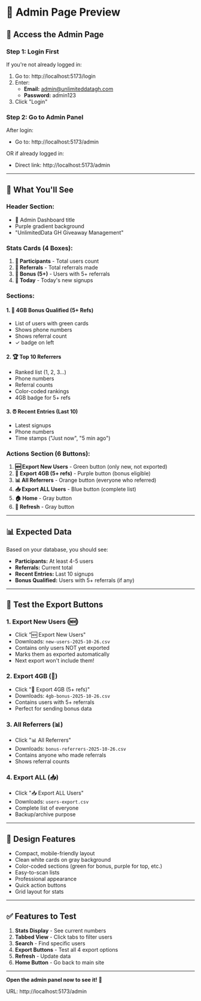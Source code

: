 # 👀 Admin Page Preview

## 🎯 Access the Admin Page

### Step 1: Login First
If you're not already logged in:
1. Go to: http://localhost:5173/login
2. Enter:
   - **Email:** admin@unlimiteddatagh.com
   - **Password:** admin123
3. Click "Login"

### Step 2: Go to Admin Panel
After login:
- Go to: http://localhost:5173/admin

OR if already logged in:
- Direct link: http://localhost:5173/admin

---

## 🎨 What You'll See

### Header Section:
- 🎯 Admin Dashboard title
- Purple gradient background
- "UnlimitedData GH Giveaway Management"

### Stats Cards (4 Boxes):
1. **👥 Participants** - Total users count
2. **🔗 Referrals** - Total referrals made
3. **🎁 Bonus (5+)** - Users with 5+ referrals
4. **📅 Today** - Today's new signups

### Sections:

#### 1. 🎁 4GB Bonus Qualified (5+ Refs)
- List of users with green cards
- Shows phone numbers
- Shows referral count
- ✓ badge on left

#### 2. 🏆 Top 10 Referrers
- Ranked list (1, 2, 3...)
- Phone numbers
- Referral counts
- Color-coded rankings
- 4GB badge for 5+ refs

#### 3. ⏰ Recent Entries (Last 10)
- Latest signups
- Phone numbers
- Time stamps ("Just now", "5 min ago")

### Actions Section (6 Buttons):
1. **🆕 Export New Users** - Green button (only new, not exported)
2. **🎁 Export 4GB (5+ refs)** - Purple button (bonus eligible)
3. **📊 All Referrers** - Orange button (everyone who referred)
4. **📥 Export ALL Users** - Blue button (complete list)
5. **🏠 Home** - Gray button
6. **🔄 Refresh** - Gray button

---

## 📊 Expected Data

Based on your database, you should see:
- **Participants:** At least 4-5 users
- **Referrals:** Current total
- **Recent Entries:** Last 10 signups
- **Bonus Qualified:** Users with 5+ referrals (if any)

---

## 🎯 Test the Export Buttons

### 1. Export New Users (🆕)
- Click "🆕 Export New Users"
- Downloads: `new-users-2025-10-26.csv`
- Contains only users NOT yet exported
- Marks them as exported automatically
- Next export won't include them!

### 2. Export 4GB (🎁)
- Click "🎁 Export 4GB (5+ refs)"
- Downloads: `4gb-bonus-2025-10-26.csv`
- Contains users with 5+ referrals
- Perfect for sending bonus data

### 3. All Referrers (📊)
- Click "📊 All Referrers"
- Downloads: `bonus-referrers-2025-10-26.csv`
- Contains anyone who made referrals
- Shows referral counts

### 4. Export ALL (📥)
- Click "📥 Export ALL Users"
- Downloads: `users-export.csv`
- Complete list of everyone
- Backup/archive purpose

---

## 🎨 Design Features

- Compact, mobile-friendly layout
- Clean white cards on gray background
- Color-coded sections (green for bonus, purple for top, etc.)
- Easy-to-scan lists
- Professional appearance
- Quick action buttons
- Grid layout for stats

---

## ✅ Features to Test

1. **Stats Display** - See current numbers
2. **Tabbed View** - Click tabs to filter users
3. **Search** - Find specific users
4. **Export Buttons** - Test all 4 export options
5. **Refresh** - Update data
6. **Home Button** - Go back to main site

---

**Open the admin panel now to see it!** 🎉

URL: http://localhost:5173/admin
